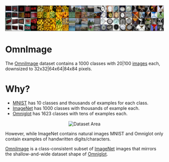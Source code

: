 ![](assets/banner.png)

# OmnImage

The [OmniImage](https://drive.google.com/drive/folders/1tpm4LY3gEUlpK7h54uHqKOcw353np05s?usp=sharing) dataset contains a 1000 classes with 20|100 [images](assets/overview_consistent.png) each, downsized to 32x32|64x64|84x84 pixels.

# Why?

- [MNIST](https://en.wikipedia.org/wiki/MNIST_database) has 10 classes and thousands of examples for each class.
- [ImageNet](https://www.image-net.org/) has 1000 classes with thousands of example each.
- [Omniglot](https://github.com/brendenlake/omniglot) has 1623 classes with tens of examples each.

<p align="center">
  <img align="center" width="400" alt="Dataset Area" src="https://user-images.githubusercontent.com/3115640/204098543-1bc2406f-487f-4c06-8b4f-224c0e2e2840.png">
</p>

However, while ImageNet contains natural images MNIST and Omniglot only contain examples of handwritten digits/characters.

[OmniImage](https://drive.google.com/drive/folders/1tpm4LY3gEUlpK7h54uHqKOcw353np05s?usp=sharing) is a class-consistent subset of [ImageNet](https://www.image-net.org/) images that mirrors the shallow-and-wide dataset shape of [Omniglot](https://github.com/brendenlake/omniglot).
